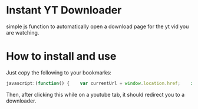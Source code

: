 # Instant YT Downloader
simple js function to automatically open a download page for the yt vid you are watching.
# How to install and use
Just copy the following to your bookmarks:
```js
javascript:(function() {    var currentUrl = window.location.href;    if (currentUrl.includes('youtube.com') || currentUrl.includes("youtu.be")) {        var newUrl = `https://apiyoutube.cc/?url=${currentUrl}`;        window.open(newUrl, '_blank');    } else {        alert('This bookmarklet only works for youtube.com');    }})();
```
Then, after clicking this while on a youtube tab, it should redirect you to a downloader.
